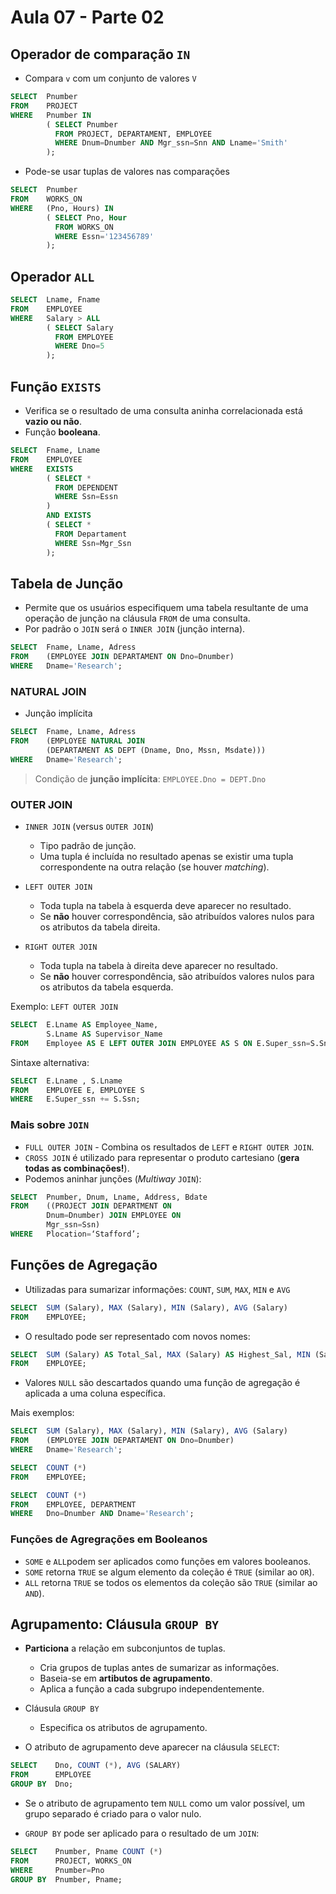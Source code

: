 # Aula 07 - Parte 02

## Operador de comparação `IN`
- Compara `v` com um conjunto de valores `V`

```SQL
SELECT  Pnumber
FROM    PROJECT
WHERE   Pnumber IN 
        ( SELECT Pnumber
          FROM PROJECT, DEPARTAMENT, EMPLOYEE
          WHERE Dnum=Dnumber AND Mgr_ssn=Snn AND Lname='Smith'
        );
```

- Pode-se usar tuplas de valores nas comparações

```SQL
SELECT  Pnumber
FROM    WORKS_ON
WHERE   (Pno, Hours) IN 
        ( SELECT Pno, Hour
          FROM WORKS_ON
          WHERE Essn='123456789'
        );
```

## Operador `ALL`

```SQL
SELECT  Lname, Fname
FROM    EMPLOYEE
WHERE   Salary > ALL
        ( SELECT Salary
          FROM EMPLOYEE
          WHERE Dno=5
        );
```

## Função `EXISTS`
- Verifica se o resultado de uma consulta aninha correlacionada está **vazio ou não**.
- Função **booleana**.

```SQL
SELECT  Fname, Lname
FROM    EMPLOYEE
WHERE   EXISTS
        ( SELECT *
          FROM DEPENDENT
          WHERE Ssn=Essn
        ) 
        AND EXISTS
        ( SELECT *
          FROM Departament
          WHERE Ssn=Mgr_Ssn
        );
```

## Tabela de Junção
- Permite que os usuários especifiquem uma tabela resultante de uma operação de junção na cláusula `FROM` de uma consulta.
- Por padrão o `JOIN` será o `INNER JOIN` (junção interna).

```SQL
SELECT  Fname, Lname, Adress
FROM    (EMPLOYEE JOIN DEPARTAMENT ON Dno=Dnumber)
WHERE   Dname='Research';
```

### NATURAL JOIN
- Junção implícita

```SQL
SELECT  Fname, Lname, Adress
FROM    (EMPLOYEE NATURAL JOIN 
        (DEPARTAMENT AS DEPT (Dname, Dno, Mssn, Msdate)))
WHERE   Dname='Research';
```

> Condição de **junção implícita**: ```EMPLOYEE.Dno = DEPT.Dno```

### OUTER JOIN
- `INNER JOIN` (versus `OUTER JOIN`)
  - Tipo padrão de junção.
  - Uma tupla é incluída no resultado apenas se existir uma tupla correspondente na outra relação (se houver *matching*).

- `LEFT OUTER JOIN`
  - Toda tupla na tabela à esquerda deve aparecer no resultado.
  - Se **não** houver correspondência, são atribuídos valores nulos para os atributos da tabela direita.
  
- `RIGHT OUTER JOIN`
  - Toda tupla na tabela à direita deve aparecer no resultado.
  - Se **não** houver correspondência, são atribuídos valores nulos para os atributos da tabela esquerda.

Exemplo: `LEFT OUTER JOIN`

```SQL
SELECT  E.Lname AS Employee_Name,
        S.Lname AS Supervisor_Name
FROM    Employee AS E LEFT OUTER JOIN EMPLOYEE AS S ON E.Super_ssn=S.Snn;
```

Sintaxe alternativa:

```SQL
SELECT  E.Lname , S.Lname
FROM    EMPLOYEE E, EMPLOYEE S
WHERE   E.Super_ssn += S.Ssn;
```

### Mais sobre `JOIN`
- `FULL OUTER JOIN` - Combina os resultados de `LEFT` e `RIGHT OUTER JOIN`.
- `CROSS JOIN` é utilizado para representar o produto cartesiano (**gera todas as combinações!**).
- Podemos aninhar junções (*Multiway* `JOIN`):

```SQL
SELECT  Pnumber, Dnum, Lname, Address, Bdate
FROM    ((PROJECT JOIN DEPARTMENT ON
        Dnum=Dnumber) JOIN EMPLOYEE ON
        Mgr_ssn=Ssn)
WHERE   Plocation=‘Stafford’;
```

## Funções de Agregação
- Utilizadas para sumarizar informações: `COUNT`, `SUM`, `MAX`, `MIN` e `AVG`

```SQL
SELECT  SUM (Salary), MAX (Salary), MIN (Salary), AVG (Salary)
FROM    EMPLOYEE;
```

- O resultado pode ser representado com novos nomes:

```SQL
SELECT  SUM (Salary) AS Total_Sal, MAX (Salary) AS Highest_Sal, MIN (Salary) AS Lowest_Sal, AVG (Salary) AS Average_Sal
FROM    EMPLOYEE;
```

- Valores `NULL` são descartados quando uma função de agregação é aplicada a uma coluna específica.

Mais exemplos:

```SQL
SELECT  SUM (Salary), MAX (Salary), MIN (Salary), AVG (Salary)
FROM    (EMPLOYEE JOIN DEPARTAMENT ON Dno=Dnumber)
WHERE   Dname='Research';
```

```SQL
SELECT  COUNT (*)
FROM    EMPLOYEE;
```

```SQL
SELECT  COUNT (*)
FROM    EMPLOYEE, DEPARTMENT
WHERE   Dno=Dnumber AND Dname='Research';
```

### Funções de Agregrações em Booleanos
- `SOME` e `ALL`podem ser aplicados como funções em valores booleanos.
- `SOME` retorna `TRUE` se algum elemento da coleção é `TRUE` (similar ao `OR`).
- `ALL` retorna `TRUE` se todos os elementos da coleção são
`TRUE` (similar ao `AND`).

## Agrupamento: Cláusula `GROUP BY`
- **Particiona** a relação em subconjuntos de tuplas.
  - Cria grupos de tuplas antes de sumarizar as informações.
  - Baseia-se em **artibutos de agrupamento**.
  - Aplica a função a cada subgrupo independentemente.
- Cláusula `GROUP BY`
  - Especifica os atributos de agrupamento.
 
- O atributo de agrupamento deve aparecer na cláusula `SELECT`:

```SQL
SELECT    Dno, COUNT (*), AVG (SALARY) 
FROM      EMPLOYEE
GROUP BY  Dno;
```

- Se o atributo de agrupamento tem `NULL` como um valor possível, um grupo separado é criado para o valor nulo.

- `GROUP BY` pode ser aplicado para o resultado de um `JOIN`:

```SQL
SELECT    Pnumber, Pname COUNT (*)
FROM      PROJECT, WORKS_ON
WHERE     Pnumber=Pno
GROUP BY  Pnumber, Pname;
```
